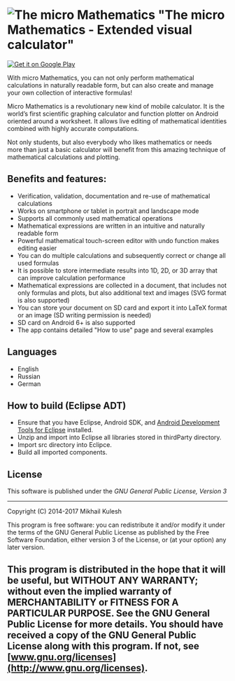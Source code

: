 # ![The micro Mathematics](file:///work/android/microMath/trunk/src/res/drawable-mdpi/ic_launcher.png) "The micro Mathematics - Extended visual calculator"

<a href='https://play.google.com/store/apps/details?id=com.mkulesh.micromath.plus&hl=en&pcampaignid=MKT-Other-global-all-co-prtnr-py-PartBadge-Mar2515-1'><img alt='Get it on Google Play' src='https://play.google.com/intl/en_us/badges/images/generic/en_badge_web_generic.png'/></a>

With micro Mathematics, you can not only perform mathematical calculations in naturally readable form, but can also create and manage your own collection of interactive formulas!

Micro Mathematics is a revolutionary new kind of mobile calculator. It is the world’s first scientific graphing calculator and function plotter on Android oriented around a worksheet. It allows live editing of mathematical identities combined with highly accurate computations.

Not only students, but also everybody who likes mathematics or needs more than just a basic calculator will benefit from this amazing technique of mathematical calculations and plotting.

## Benefits and features:

* Verification, validation, documentation and re-use of mathematical calculations
* Works on smartphone or tablet in portrait and landscape mode
* Supports all commonly used mathematical operations
* Mathematical expressions are written in an intuitive and naturally readable form
* Powerful mathematical touch-screen editor with undo function makes editing easier
* You can do multiple calculations and subsequently correct or change all used formulas
* It is possible to store intermediate results into 1D, 2D, or 3D array that can improve calculation performance
* Mathematical expressions are collected in a document, that includes not only formulas and plots, but also additional text and images (SVG format is also supported)
* You can store your document on SD card and export it into LaTeX format or an image (SD writing permission is needed)
* SD card on Android 6+ is also supported
* The app contains detailed "How to use" page and several examples

## Languages
* English
* Russian
* German

## How to build (Eclipse ADT)
* Ensure that you have Eclipse, Android SDK, and [Android Development Tools for Eclipse](https://marketplace.eclipse.org/content/android-development-tools-eclipse)  installed.
* Unzip and import into Eclipse all libraries stored in thirdParty directory.
* Import src directory into Eclipce.
* Build all imported components.

## License

This software is published under the *GNU General Public License, Version 3*

--------------------------------------

Copyright (C) 2014-2017 Mikhail Kulesh

This program is free software: you can redistribute it and/or modify it under the terms of the GNU General Public License as published by the Free Software Foundation, either version 3 of the License, or (at your option) any later version.

This program is distributed in the hope that it will be useful, but WITHOUT ANY WARRANTY; without even the implied warranty of MERCHANTABILITY or FITNESS FOR A PARTICULAR PURPOSE.  See the GNU General Public License for more details. You should have received a copy of the GNU General Public License along with this program.
If not, see [www.gnu.org/licenses](http://www.gnu.org/licenses).
--------------------------------------


